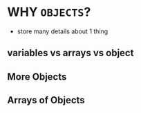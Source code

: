 # WHY `OBJECTS`?
- store many details about 1 thing
## variables vs arrays vs object

## More Objects
## Arrays of Objects